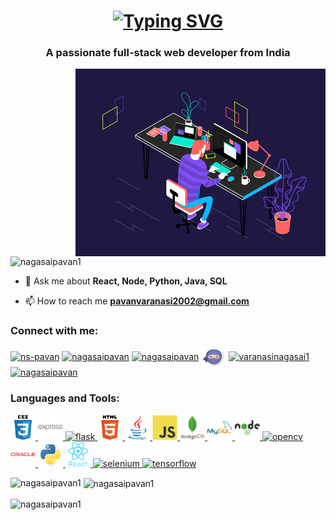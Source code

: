 <h1 align="center">
  <a href="https://git.io/typing-svg">
    <img src="https://readme-typing-svg.herokuapp.com?font=Righteous&size=35&duration=3000&pause=700&center=true&vCenter=true&random=false&width=500&height=70&lines=Hello+There+%F0%9F%91%8B;I'm+Naga+Sai+Pavan+Kumar" alt="Typing SVG" /></a>
</h1>
<h3 align="center">A passionate full-stack web developer from India</h3>

<img src="animated.gif" alt="coding" align="right" width="400" />

<p align="left"> <img src="https://komarev.com/ghpvc/?username=nagasaipavan1&label=Profile%20views&color=0e75b6&style=flat" alt="nagasaipavan1" /> </p>

- 💬 Ask me about **React, Node, Python, Java, SQL**

- 📫 How to reach me **pavanvaranasi2002@gmail.com**

<h3 align="left">Connect with me:</h3>
<p align="left">
<a href="https://linkedin.com/in/ns-pavan" target="blank"><img align="center" src="https://raw.githubusercontent.com/rahuldkjain/github-profile-readme-generator/master/src/images/icons/Social/linked-in-alt.svg" alt="ns-pavan" height="30" width="40" /></a>
<a href="https://www.codechef.com/users/nagasaipavan" target="blank"><img align="center" src="https://cdn.jsdelivr.net/npm/simple-icons@3.1.0/icons/codechef.svg" alt="nagasaipavan" height="30" width="40" /></a>
<a href="https://www.leetcode.com/nagasaipavan" target="blank"><img align="center" src="https://raw.githubusercontent.com/rahuldkjain/github-profile-readme-generator/master/src/images/icons/Social/leet-code.svg" alt="nagasaipavan" height="30" width="40" /></a>
<a href="https://www.codingninjas.com/studio/profile/nagasaipavan" target="blank"><img align="center" src="images/codingninjas.png" height="30" width="40" /></a>
<a href="https://www.hackerrank.com/varanasinagasai1" target="blank"><img align="center" src="https://raw.githubusercontent.com/rahuldkjain/github-profile-readme-generator/master/src/images/icons/Social/hackerrank.svg" alt="varanasinagasai1" height="30" width="40" /></a>
<a href="https://codeforces.com/profile/nagasaipavan" target="blank"><img align="center" src="https://raw.githubusercontent.com/rahuldkjain/github-profile-readme-generator/master/src/images/icons/Social/codeforces.svg" alt="nagasaipavan" height="30" width="40" /></a>
</p>

<h3 align="left">Languages and Tools:</h3>
<p align="left"> <a href="https://www.w3schools.com/css/" target="_blank" rel="noreferrer"> <img src="https://raw.githubusercontent.com/devicons/devicon/master/icons/css3/css3-original-wordmark.svg" alt="css3" width="40" height="40"/> </a> <a href="https://expressjs.com" target="_blank" rel="noreferrer"> <img src="https://raw.githubusercontent.com/devicons/devicon/master/icons/express/express-original-wordmark.svg" alt="express" width="40" height="40"/> </a> <a href="https://flask.palletsprojects.com/" target="_blank" rel="noreferrer"> <img src="https://www.vectorlogo.zone/logos/pocoo_flask/pocoo_flask-icon.svg" alt="flask" width="40" height="40"/> </a> <a href="https://www.w3.org/html/" target="_blank" rel="noreferrer"> <img src="https://raw.githubusercontent.com/devicons/devicon/master/icons/html5/html5-original-wordmark.svg" alt="html5" width="40" height="40"/> </a> <a href="https://www.java.com" target="_blank" rel="noreferrer"> <img src="https://raw.githubusercontent.com/devicons/devicon/master/icons/java/java-original.svg" alt="java" width="40" height="40"/> </a> <a href="https://developer.mozilla.org/en-US/docs/Web/JavaScript" target="_blank" rel="noreferrer"> <img src="https://raw.githubusercontent.com/devicons/devicon/master/icons/javascript/javascript-original.svg" alt="javascript" width="40" height="40"/> </a> <a href="https://www.mongodb.com/" target="_blank" rel="noreferrer"> <img src="https://raw.githubusercontent.com/devicons/devicon/master/icons/mongodb/mongodb-original-wordmark.svg" alt="mongodb" width="40" height="40"/> </a> <a href="https://www.mysql.com/" target="_blank" rel="noreferrer"> <img src="https://raw.githubusercontent.com/devicons/devicon/master/icons/mysql/mysql-original-wordmark.svg" alt="mysql" width="40" height="40"/> </a> <a href="https://nodejs.org" target="_blank" rel="noreferrer"> <img src="https://raw.githubusercontent.com/devicons/devicon/master/icons/nodejs/nodejs-original-wordmark.svg" alt="nodejs" width="40" height="40"/> </a> <a href="https://opencv.org/" target="_blank" rel="noreferrer"> <img src="https://www.vectorlogo.zone/logos/opencv/opencv-icon.svg" alt="opencv" width="40" height="40"/> </a> <a href="https://www.oracle.com/" target="_blank" rel="noreferrer"> <img src="https://raw.githubusercontent.com/devicons/devicon/master/icons/oracle/oracle-original.svg" alt="oracle" width="40" height="40"/> </a> <a href="https://www.python.org" target="_blank" rel="noreferrer"> <img src="https://raw.githubusercontent.com/devicons/devicon/master/icons/python/python-original.svg" alt="python" width="40" height="40"/> </a> <a href="https://reactjs.org/" target="_blank" rel="noreferrer"> <img src="https://raw.githubusercontent.com/devicons/devicon/master/icons/react/react-original-wordmark.svg" alt="react" width="40" height="40"/> </a> <a href="https://www.selenium.dev" target="_blank" rel="noreferrer"> <img src="https://raw.githubusercontent.com/detain/svg-logos/780f25886640cef088af994181646db2f6b1a3f8/svg/selenium-logo.svg" alt="selenium" width="40" height="40"/> </a> <a href="https://www.tensorflow.org" target="_blank" rel="noreferrer"> <img src="https://www.vectorlogo.zone/logos/tensorflow/tensorflow-icon.svg" alt="tensorflow" width="40" height="40"/> </a> </p>

<p><img align="left" src="https://github-readme-stats.vercel.app/api/top-langs?username=nagasaipavan1&show_icons=true&locale=en&layout=compact" alt="nagasaipavan1" /></p>

<p>&nbsp;<img align="center" src="https://github-readme-stats.vercel.app/api?username=nagasaipavan1&show_icons=true&locale=en" alt="nagasaipavan1" /></p>

<p><img align="center" src="https://github-readme-streak-stats.herokuapp.com/?user=nagasaipavan1&" alt="nagasaipavan1" /></p>
